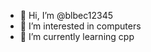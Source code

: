- 👋 Hi, I’m @blbec12345
- 👀 I’m interested in computers
- 🌱 I’m currently learning cpp


<!---
blbec12345/blbec12345 is a ✨ special ✨ repository because its `README.md` (this file) appears on your GitHub profile.
You can click the Preview link to take a look at your changes.
--->
